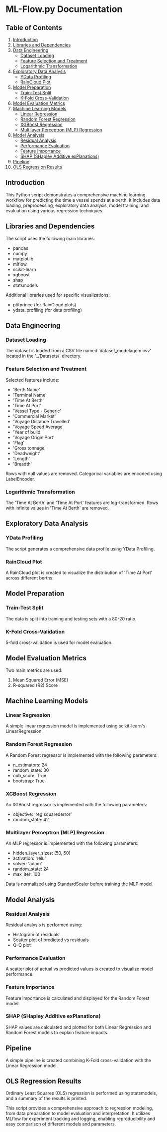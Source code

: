 # ML-Flow.py Documentation

## Table of Contents
1. [Introduction](#introduction)
2. [Libraries and Dependencies](#libraries-and-dependencies)
3. [Data Engineering](#data-engineering)
   - [Dataset Loading](#dataset-loading)
   - [Feature Selection and Treatment](#feature-selection-and-treatment)
   - [Logarithmic Transformation](#logarithmic-transformation)
4. [Exploratory Data Analysis](#exploratory-data-analysis)
   - [YData Profiling](#ydata-profiling)
   - [RainCloud Plot](#raincloud-plot)
5. [Model Preparation](#model-preparation)
   - [Train-Test Split](#train-test-split)
   - [K-Fold Cross-Validation](#k-fold-cross-validation)
6. [Model Evaluation Metrics](#model-evaluation-metrics)
7. [Machine Learning Models](#machine-learning-models)
   - [Linear Regression](#linear-regression)
   - [Random Forest Regression](#random-forest-regression)
   - [XGBoost Regression](#xgboost-regression)
   - [Multilayer Perceptron (MLP) Regression](#multilayer-perceptron-mlp-regression)
8. [Model Analysis](#model-analysis)
   - [Residual Analysis](#residual-analysis)
   - [Performance Evaluation](#performance-evaluation)
   - [Feature Importance](#feature-importance)
   - [SHAP (SHapley Additive exPlanations)](#shap-shapley-additive-explanations)
9. [Pipeline](#pipeline)
10. [OLS Regression Results](#ols-regression-results)

## Introduction

This Python script demonstrates a comprehensive machine learning workflow for predicting the time a vessel spends at a berth. It includes data loading, preprocessing, exploratory data analysis, model training, and evaluation using various regression techniques.

## Libraries and Dependencies

The script uses the following main libraries:
- pandas
- numpy
- matplotlib
- mlflow
- scikit-learn
- xgboost
- shap
- statsmodels

Additional libraries used for specific visualizations:
- ptitprince (for RainCloud plots)
- ydata_profiling (for data profiling)

## Data Engineering

### Dataset Loading

The dataset is loaded from a CSV file named 'dataset_modelagem.csv' located in the '../Datasets/' directory.

### Feature Selection and Treatment

Selected features include:
- 'Berth Name'
- 'Terminal Name'
- 'Time At Berth'
- 'Time At Port'
- 'Vessel Type - Generic'
- 'Commercial Market'
- 'Voyage Distance Travelled'
- 'Voyage Speed Average'
- 'Year of build'
- 'Voyage Origin Port'
- 'Flag'
- 'Gross tonnage'
- 'Deadweight'
- 'Length'
- 'Breadth'

Rows with null values are removed. Categorical variables are encoded using LabelEncoder.

### Logarithmic Transformation

The 'Time At Berth' and 'Time At Port' features are log-transformed. Rows with infinite values in 'Time At Berth' are removed.

## Exploratory Data Analysis

### YData Profiling

The script generates a comprehensive data profile using YData Profiling.

### RainCloud Plot

A RainCloud plot is created to visualize the distribution of 'Time At Port' across different berths.

## Model Preparation

### Train-Test Split

The data is split into training and testing sets with a 80-20 ratio.

### K-Fold Cross-Validation

5-fold cross-validation is used for model evaluation.

## Model Evaluation Metrics

Two main metrics are used:
1. Mean Squared Error (MSE)
2. R-squared (R2) Score

## Machine Learning Models

### Linear Regression

A simple linear regression model is implemented using scikit-learn's LinearRegression.

### Random Forest Regression

A Random Forest regressor is implemented with the following parameters:
- n_estimators: 24
- random_state: 30
- oob_score: True
- bootstrap: True

### XGBoost Regression

An XGBoost regressor is implemented with the following parameters:
- objective: 'reg:squarederror'
- random_state: 42

### Multilayer Perceptron (MLP) Regression

An MLP regressor is implemented with the following parameters:
- hidden_layer_sizes: (50, 50)
- activation: 'relu'
- solver: 'adam'
- random_state: 24
- max_iter: 100

Data is normalized using StandardScaler before training the MLP model.

## Model Analysis

### Residual Analysis

Residual analysis is performed using:
- Histogram of residuals
- Scatter plot of predicted vs residuals
- Q-Q plot

### Performance Evaluation

A scatter plot of actual vs predicted values is created to visualize model performance.

### Feature Importance

Feature importance is calculated and displayed for the Random Forest model.

### SHAP (SHapley Additive exPlanations)

SHAP values are calculated and plotted for both Linear Regression and Random Forest models to explain feature impacts.

## Pipeline

A simple pipeline is created combining K-Fold cross-validation with the Linear Regression model.

## OLS Regression Results

Ordinary Least Squares (OLS) regression is performed using statsmodels, and a summary of the results is printed.

This script provides a comprehensive approach to regression modeling, from data preparation to model evaluation and interpretation. It utilizes MLflow for experiment tracking and logging, enabling reproducibility and easy comparison of different models and parameters.
